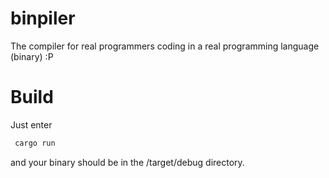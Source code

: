 # binpiler
The compiler for real programmers coding in a real programming language (binary) :P

# Build

Just enter
```bash
 cargo run
```

and your binary should be in the /target/debug directory.
